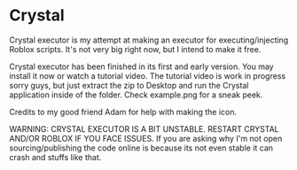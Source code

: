 # Crystal
Crystal executor is my attempt at making an executor for executing/injecting Roblox scripts. It's not very big right now, but I intend to make it free.

Crystal executor has been finished in its first and early version. You may install it now or watch a tutorial video.
The tutorial video is work in progress sorry guys, but just extract the zip to Desktop and run the Crystal application inside of the folder.
Check example.png for a sneak peek.

Credits to my good friend Adam for help with making the icon.

WARNING: CRYSTAL EXECUTOR IS A BIT UNSTABLE. RESTART CRYSTAL AND/OR ROBLOX IF YOU FACE ISSUES.
If you are asking why I'm not open sourcing/publishing the code online is because its not even stable it can crash and stuffs like that.
